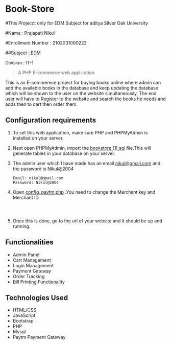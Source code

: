 # Book-Store
#This Projecct only for EDM Subject for aditya Silver Oak University 


#Name : Prajapati Nikul

#Enrollment Number : 2102031000222

##Subject : EDM

Division : IT-1


> A PHP E-commerce web application

This is an E-commerece project for buying books online where admin can add the available books in the database and keep updating the database which will be shown to the user on the website simultaneously. The end user will have to Register to the website and search the books he needs and adds then to cart then order them.

## Configuration requirements
 1. To set this web application, make sure PHP and PHPMyAdmin is installed on your server.
 2. Next open PHPMyAdmin, import the [bookstore (1).sql](/bookstore%20(1).sql) file.This will generate tables in your database on your server.
 3. The admin user which I have made has an email nikul@gmail.com and the password is Nikul@2004
 
    ```
    Email: nikul@gmail.com
    Password: Nikul@2004
    ```
 4. Open [config_paytm.php](/User-Interface/payment/lib/config_paytm.php) .You need to change the Merchant key and Merchant ID.
    ``` 
   
 
 5. Once this is done, go to the url of your website and it should be up and running.

## Functionalities 
  - Admin Panel
  - Cart Management
  - Login Management
  - Payment Gateway
  - Order Tracking
  - Bill Printing Functionality
  


## Technologies Used

- HTML/CSS
- JavaScript
- Bootstrap
- PHP
- Mysql
- Paytm Payment Gateway
